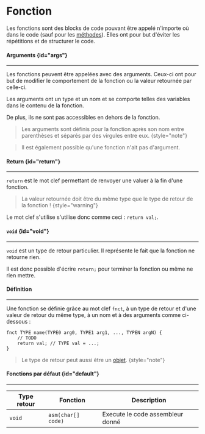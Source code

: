 # Fonction

Les fonctions sont des blocks de code pouvant être appelé n'importe où dans le code (sauf pour les [méthodes](types/Object.md#methode)).
Elles ont pour but d'éviter les répétitions et de structurer le code.

#### Arguments {id="args"}
---
Les fonctions peuvent être appelées avec des arguments. Ceux-ci ont pour but de modifier le comportement de la fonction ou la valeur retournée par celle-ci.

Les arguments ont un type et un nom et se comporte telles des variables dans le contenu de la fonction.

De plus, ils ne sont pas accessibles en dehors de la fonction.

> Les arguments sont définis pour la fonction après son nom entre parenthèses et séparés par des virgules entre eux.
{style="note"}

> Il est également possible qu'une fonction n'ait pas d'argument.

#### Return {id="return"}
---
`return` est le mot clef permettant de renvoyer une valuer à la fin d'une fonction.

> La valeur retournée doit être du même type que le type de retour de la fonction ! 
{style="warning"}

Le mot clef s'utilise s'utilise donc comme ceci : ``return val;``.

#### `void` {id="void"}
---
`void` est un type de retour particulier. Il représente le fait que la fonction ne retourne rien.

Il est donc possible d'écrire `return;` pour terminer la fonction ou même ne rien mettre.

#### Définition
---
Une fonction se définie grâce au mot clef `fnct`, à un type de retour et d'une valeur de retour du même type, à un nom et à des arguments comme ci-dessous :
```base
fnct TYPE name(TYPE0 arg0, TYPE1 arg1, ..., TYPEN argN) {
    // TODO
    return val; // TYPE val = ...;
}
```

> Le type de retour peut aussi être un [objet](Object.md).
{style="note"}


#### Fonctions par défaut {id="default"}
---
| Type retour | Fonction           | Description                      |
|-------------|--------------------|----------------------------------|
| `void`      | `asm(char[] code)` | Execute le code assembleur donné |
